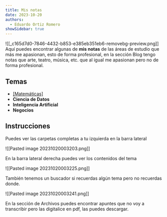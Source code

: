 ```yaml
---
title: Mis notas
date: 2023-10-20
authors:
  - Eduardo Ortiz Romero
showSidebar: true
---
```

![[_c165d7d0-7846-4432-b853-e385eb351eb6-removebg-preview.png]]
Aquí puedes encontrar algunas de **mis notas** de las áreas de estudio que más me apasionan, esto de forma profesional, en la sección Blog tengo notas que arte, teatro, música, etc. que al igual me apasionan pero no de forma profesional. 
## Temas

* [[Matemáticas]](\matematicas) 
* **Ciencia de Datos**
* **Inteligencia Artificial**
* **Negocios**
## Instrucciones
Puedes ver las carpetas completas a tu izquierda en la barra lateral

![[Pasted image 20231020003203.png]]

En la barra lateral derecha puedes ver los contenidos del tema

![[Pasted image 20231020003225.png]]

También  tenemos un buscador si recuerdas algún tema pero no recuerdas donde.

![[Pasted image 20231020003241.png]]

En la sección de Archivos puedes encontrar apuntes que no voy a transcribir pero las digitalice en pdf, las puedes descargar.